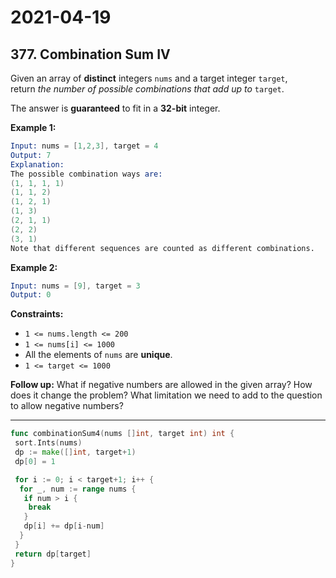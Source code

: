 # 2021-04-19

## 377. Combination Sum IV

Given an array of **distinct** integers `nums` and a target integer `target`, return *the number of possible combinations that add up to* `target`.

The answer is **guaranteed** to fit in a **32-bit** integer.

**Example 1:**

```s
Input: nums = [1,2,3], target = 4
Output: 7
Explanation:
The possible combination ways are:
(1, 1, 1, 1)
(1, 1, 2)
(1, 2, 1)
(1, 3)
(2, 1, 1)
(2, 2)
(3, 1)
Note that different sequences are counted as different combinations.
```

**Example 2:**

```s
Input: nums = [9], target = 3
Output: 0
```

**Constraints:**

- `1 <= nums.length <= 200`
- `1 <= nums[i] <= 1000`
- All the elements of `nums` are **unique**.
- `1 <= target <= 1000`

**Follow up:** What if negative numbers are allowed in the given array? How does it change the problem? What limitation we need to add to the question to allow negative numbers?

---

```go
func combinationSum4(nums []int, target int) int {
 sort.Ints(nums)
 dp := make([]int, target+1)
 dp[0] = 1

 for i := 0; i < target+1; i++ {
  for _, num := range nums {
   if num > i {
    break
   }
   dp[i] += dp[i-num]
  }
 }
 return dp[target]
}
```
